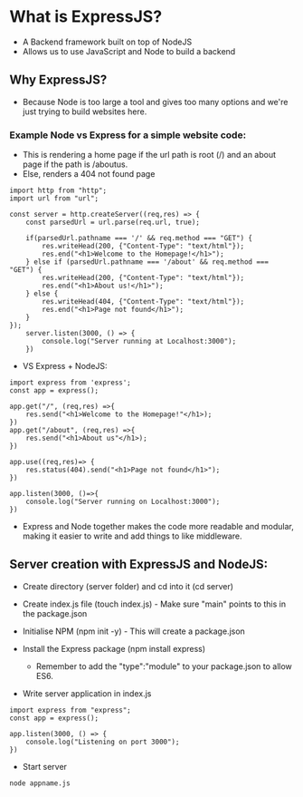 # What is ExpressJS?

- A Backend framework built on top of NodeJS
- Allows us to use JavaScript and Node to build a backend

## Why ExpressJS?

- Because Node is too large a tool and gives too many options and we're just trying to build websites here.

### Example Node vs Express for a simple website code:

- This is rendering a home page if the url path is root (/) and an about page if the path is /aboutus.
- Else, renders a 404 not found page

```
import http from "http";
import url from "url";

const server = http.createServer((req,res) => {
    const parsedUrl = url.parse(req.url, true);

    if(parsedUrl.pathname === '/' && req.method === "GET") {
        res.writeHead(200, {"Content-Type": "text/html"});
        res.end("<h1>Welcome to the Homepage!</h1>");
    } else if (parsedUrl.pathname === '/about' && req.method === "GET") {
        res.writeHead(200, {"Content-Type": "text/html"});
        res.end("<h1>About us!</h1>");
    } else {
        res.writeHead(404, {"Content-Type": "text/html"});
        res.end("<h1>Page not found</h1>");
    }
});
    server.listen(3000, () => {
        console.log("Server running at Localhost:3000");
    })
```

- VS Express + NodeJS:

```
import express from 'express';
const app = express();

app.get("/", (req,res) =>{
    res.send("<h1>Welcome to the Homepage!"</h1>);
})
app.get("/about", (req,res) =>{
    res.send("<h1>About us"</h1>);
})

app.use((req,res)=> {
    res.status(404).send("<h1>Page not found</h1>");
})

app.listen(3000, ()=>{
    console.log("Server running on Localhost:3000");
})
```

- Express and Node together makes the code more readable and modular, making it easier to write and add things to like middleware.

## Server creation with ExpressJS and NodeJS:

- Create directory (server folder) and cd into it (cd server)
- Create index.js file (touch index.js) - Make sure "main" points to this in the package.json
- Initialise NPM (npm init -y) - This will create a package.json
- Install the Express package (npm install express)

  - Remember to add the "type":"module" to your package.json to allow ES6.

- Write server application in index.js

```
import express from "express";
const app = express();

app.listen(3000, () => {
    console.log("Listening on port 3000");
})
```

- Start server

```
node appname.js
```
